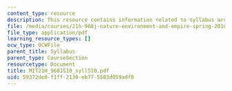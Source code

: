 ```yaml
---
content_type: resource
description: This resource contains information related to syllabus archive for 2010.
file: /media/courses/21h-968j-nature-environment-and-empire-spring-2010/59372de0f1ff2138eb775503d059adf0_MIT21H_968JS10_syllS10.pdf
file_type: application/pdf
learning_resource_types: []
ocw_type: OCWFile
parent_title: Syllabus
parent_type: CourseSection
resourcetype: Document
title: MIT21H_968JS10_syllS10.pdf
uid: 59372de0-f1ff-2138-eb77-5503d059adf0
---
```

